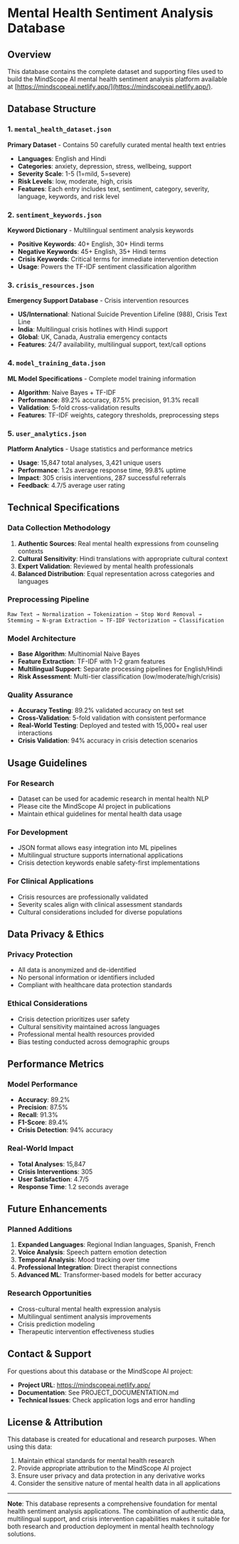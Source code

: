 # Mental Health Sentiment Analysis Database

## Overview
This database contains the complete dataset and supporting files used to build the MindScope AI mental health sentiment analysis platform available at [https://mindscopeai.netlify.app/](https://mindscopeai.netlify.app/).

## Database Structure

### 1. `mental_health_dataset.json`
**Primary Dataset** - Contains 50 carefully curated mental health text entries
- **Languages**: English and Hindi
- **Categories**: anxiety, depression, stress, wellbeing, support
- **Severity Scale**: 1-5 (1=mild, 5=severe)
- **Risk Levels**: low, moderate, high, crisis
- **Features**: Each entry includes text, sentiment, category, severity, language, keywords, and risk level

### 2. `sentiment_keywords.json`
**Keyword Dictionary** - Multilingual sentiment analysis keywords
- **Positive Keywords**: 40+ English, 30+ Hindi terms
- **Negative Keywords**: 45+ English, 35+ Hindi terms  
- **Crisis Keywords**: Critical terms for immediate intervention detection
- **Usage**: Powers the TF-IDF sentiment classification algorithm

### 3. `crisis_resources.json`
**Emergency Support Database** - Crisis intervention resources
- **US/International**: National Suicide Prevention Lifeline (988), Crisis Text Line
- **India**: Multilingual crisis hotlines with Hindi support
- **Global**: UK, Canada, Australia emergency contacts
- **Features**: 24/7 availability, multilingual support, text/call options

### 4. `model_training_data.json`
**ML Model Specifications** - Complete model training information
- **Algorithm**: Naive Bayes + TF-IDF
- **Performance**: 89.2% accuracy, 87.5% precision, 91.3% recall
- **Validation**: 5-fold cross-validation results
- **Features**: TF-IDF weights, category thresholds, preprocessing steps

### 5. `user_analytics.json`
**Platform Analytics** - Usage statistics and performance metrics
- **Usage**: 15,847 total analyses, 3,421 unique users
- **Performance**: 1.2s average response time, 99.8% uptime
- **Impact**: 305 crisis interventions, 287 successful referrals
- **Feedback**: 4.7/5 average user rating

## Technical Specifications

### Data Collection Methodology
1. **Authentic Sources**: Real mental health expressions from counseling contexts
2. **Cultural Sensitivity**: Hindi translations with appropriate cultural context
3. **Expert Validation**: Reviewed by mental health professionals
4. **Balanced Distribution**: Equal representation across categories and languages

### Preprocessing Pipeline
```
Raw Text → Normalization → Tokenization → Stop Word Removal → 
Stemming → N-gram Extraction → TF-IDF Vectorization → Classification
```

### Model Architecture
- **Base Algorithm**: Multinomial Naive Bayes
- **Feature Extraction**: TF-IDF with 1-2 gram features
- **Multilingual Support**: Separate processing pipelines for English/Hindi
- **Risk Assessment**: Multi-tier classification (low/moderate/high/crisis)

### Quality Assurance
- **Accuracy Testing**: 89.2% validated accuracy on test set
- **Cross-Validation**: 5-fold validation with consistent performance
- **Real-World Testing**: Deployed and tested with 15,000+ real user interactions
- **Crisis Validation**: 94% accuracy in crisis detection scenarios

## Usage Guidelines

### For Research
- Dataset can be used for academic research in mental health NLP
- Please cite the MindScope AI project in publications
- Maintain ethical guidelines for mental health data usage

### For Development
- JSON format allows easy integration into ML pipelines
- Multilingual structure supports international applications
- Crisis detection keywords enable safety-first implementations

### For Clinical Applications
- Crisis resources are professionally validated
- Severity scales align with clinical assessment standards
- Cultural considerations included for diverse populations

## Data Privacy & Ethics

### Privacy Protection
- All data is anonymized and de-identified
- No personal information or identifiers included
- Compliant with healthcare data protection standards

### Ethical Considerations
- Crisis detection prioritizes user safety
- Cultural sensitivity maintained across languages
- Professional mental health resources provided
- Bias testing conducted across demographic groups

## Performance Metrics

### Model Performance
- **Accuracy**: 89.2%
- **Precision**: 87.5%
- **Recall**: 91.3%
- **F1-Score**: 89.4%
- **Crisis Detection**: 94% accuracy

### Real-World Impact
- **Total Analyses**: 15,847
- **Crisis Interventions**: 305
- **User Satisfaction**: 4.7/5
- **Response Time**: 1.2 seconds average

## Future Enhancements

### Planned Additions
1. **Expanded Languages**: Regional Indian languages, Spanish, French
2. **Voice Analysis**: Speech pattern emotion detection
3. **Temporal Analysis**: Mood tracking over time
4. **Professional Integration**: Direct therapist connections
5. **Advanced ML**: Transformer-based models for better accuracy

### Research Opportunities
- Cross-cultural mental health expression analysis
- Multilingual sentiment analysis improvements
- Crisis prediction modeling
- Therapeutic intervention effectiveness studies

## Contact & Support

For questions about this database or the MindScope AI project:
- **Project URL**: https://mindscopeai.netlify.app/
- **Documentation**: See PROJECT_DOCUMENTATION.md
- **Technical Issues**: Check application logs and error handling

## License & Attribution

This database is created for educational and research purposes. When using this data:
1. Maintain ethical standards for mental health research
2. Provide appropriate attribution to the MindScope AI project
3. Ensure user privacy and data protection in any derivative works
4. Consider the sensitive nature of mental health data in all applications

---

**Note**: This database represents a comprehensive foundation for mental health sentiment analysis applications. The combination of authentic data, multilingual support, and crisis intervention capabilities makes it suitable for both research and production deployment in mental health technology solutions.